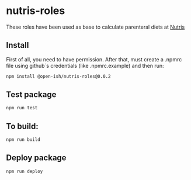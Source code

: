 # nutris-roles

These roles have been used as base to calculate parenteral diets at [Nutris](https://nutris.firebaseapp.com/)

## Install

First of all, you need to have permission. After that, must create a .npmrc file using github`s credentials (like .npmrc.example) and then run:
```sh
npm install @open-ish/nutris-roles@0.0.2
```

## Test package

```sh
npm run test
```

## To build:

```sh
npm run build
```

## Deploy package

```sh
npm run deploy
```
